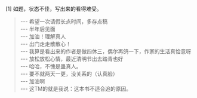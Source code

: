 
[1] 如题，状态不佳，写出来的看得难受。
>--- 希望一次请假长点时间，多存点稿<br>
>--- 半年后见面<br>
>--- 加油！理解真人<br>
>--- 出门走走散散心！<br>
>--- 我算是看出来的作者是做四休三，偶尔再鸽一下，作家的生活真恰意呀<br>
>--- 放松放松心情，最近清明节出去踏青也好<br>
>--- 哈哈，不愧是蛊真人。<br>
>--- 要不就两天一更，没关系的（认真脸）<br>
>--- 加油啊<br>
>--- 这TM的就是我说：这本书不适合追的原因。<br>
